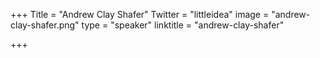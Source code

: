 +++
Title = "Andrew Clay Shafer"
Twitter = "littleidea"
image = "andrew-clay-shafer.png"
type = "speaker"
linktitle = "andrew-clay-shafer"

+++



